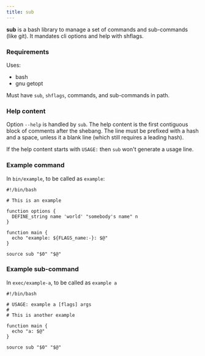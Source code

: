 ```yaml
---
title: sub
---
```


<!-- Copyright 2020 Authors of sub
SPDX-License-Identifier: Apache-2.0 -->

**sub** is a bash library to manage a set of commands and sub-commands (like git).  It mandates cli options and help with shflags.

### Requirements

Uses:
- bash
- gnu getopt

Must have `sub`, `shflags`, commands, and sub-commands in path.

### Help content

Option `--help` is handled by `sub`.  The help content is the first contiguous block of comments after the shebang.  The line must be prefixed with a hash and a space, unless it a blank line (which still requires a leading hash).

If the help content starts with `USAGE:` then `sub` won't generate a usage line.

### Example command

In `bin/example`, to be called as `example`:

```
#!/bin/bash

# This is an example

function options {
  DEFINE_string name 'world' "somebody's name" n
}

function main {
  echo "example: ${FLAGS_name:-}: $@"
}

source sub "$0" "$@"
```

### Example sub-command

In `exec/example-a`, to be called as `example a`

```
#!/bin/bash

# USAGE: example a [flags] args
#
# This is another example

function main {
  echo "a: $@"
}

source sub "$0" "$@"
```
